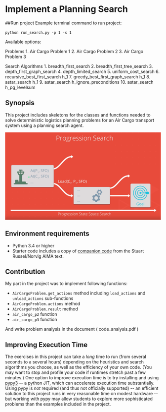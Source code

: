 
# Implement a Planning Search

##Run project
Example terminal command to run project:
```
python run_search.py -p 1 -s 1
```
Available options:

Problems
    1. Air Cargo Problem 1
    2. Air Cargo Problem 2
    3. Air Cargo Problem 3

Search Algorithms
    1. breadth_first_search
    2. breadth_first_tree_search
    3. depth_first_graph_search
    4. depth_limited_search
    5. uniform_cost_search
    6. recursive_best_first_search h_1
    7. greedy_best_first_graph_search h_1
    8. astar_search h_1
    9. astar_search h_ignore_preconditions
    10. astar_search h_pg_levelsum


## Synopsis

This project includes skeletons for the classes and functions needed to solve deterministic logistics planning problems for an Air Cargo transport system using a planning search agent.

![Progression air cargo search](images/Progression.PNG)


## Environment requirements
- Python 3.4 or higher
- Starter code includes a copy of [companion code](https://github.com/aimacode) from the Stuart Russel/Norvig AIMA text.  

## Contribution
My part in the project was to implement following functions:
- `AirCargoProblem.get_actions` method including `load_actions` and `unload_actions` sub-functions
- `AirCargoProblem.actions` method
- `AirCargoProblem.result` method
- `air_cargo_p2` function
- `air_cargo_p3` function

And write problem analysis in the document ( code_analysis.pdf )

## Improving Execution Time

The exercises in this project can take a *long* time to run (from several seconds to a several hours) depending on the heuristics and search algorithms you choose, as well as the efficiency of your own code.  (You may want to stop and profile your code if runtimes stretch past a few minutes.) One option to improve execution time is to try installing and using [pypy3](http://pypy.org/download.html) -- a python JIT, which can accelerate execution time substantially.  Using pypy is *not* required (and thus not officially supported) -- an efficient solution to this project runs in very reasonable time on modest hardware -- but working with pypy may allow students to explore more sophisticated problems than the examples included in the project.
